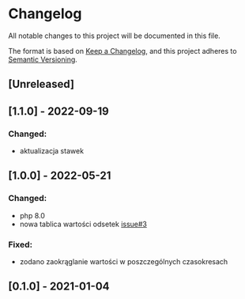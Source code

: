 # Changelog
All notable changes to this project will be documented in this file.

The format is based on [Keep a Changelog](https://keepachangelog.com/en/1.0.0/),
and this project adheres to [Semantic Versioning](https://semver.org/spec/v2.0.0.html).

## [Unreleased]

## [1.1.0] - 2022-09-19
### Changed:
- aktualizacja stawek
## [1.0.0] - 2022-05-21
### Changed:
- php 8.0
- nowa tablica wartości odsetek [issue#3](https://github.com/mrcnpdlk/odsetki/issues/3)
### Fixed:
- zodano zaokrąglanie wartości w poszczególnych czasokresach
## [0.1.0] - 2021-01-04
